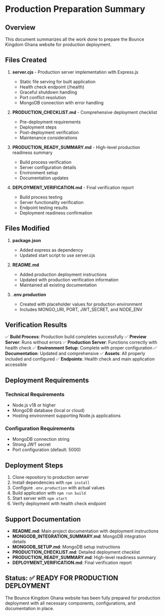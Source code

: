 # Production Preparation Summary

## Overview
This document summarizes all the work done to prepare the Bounce Kingdom Ghana website for production deployment.

## Files Created

1. **server.cjs** - Production server implementation with Express.js
   - Static file serving for built application
   - Health check endpoint (/health)
   - Graceful shutdown handling
   - Port conflict resolution
   - MongoDB connection with error handling

2. **PRODUCTION_CHECKLIST.md** - Comprehensive deployment checklist
   - Pre-deployment requirements
   - Deployment steps
   - Post-deployment verification
   - Maintenance considerations

3. **PRODUCTION_READY_SUMMARY.md** - High-level production readiness summary
   - Build process verification
   - Server configuration details
   - Environment setup
   - Documentation updates

4. **DEPLOYMENT_VERIFICATION.md** - Final verification report
   - Build process testing
   - Server functionality verification
   - Endpoint testing results
   - Deployment readiness confirmation

## Files Modified

1. **package.json**
   - Added express as dependency
   - Updated start script to use server.cjs

2. **README.md**
   - Added production deployment instructions
   - Updated with production verification information
   - Maintained all existing documentation

3. **.env.production**
   - Created with placeholder values for production environment
   - Includes MONGO_URI, PORT, JWT_SECRET, and NODE_ENV

## Verification Results

✅ **Build Process**: Production build completes successfully
✅ **Preview Server**: Runs without errors
✅ **Production Server**: Functions correctly with health check
✅ **Environment Setup**: Complete with proper configuration
✅ **Documentation**: Updated and comprehensive
✅ **Assets**: All properly included and configured
✅ **Endpoints**: Health check and main application accessible

## Deployment Requirements

### Technical Requirements
- Node.js v18 or higher
- MongoDB database (local or cloud)
- Hosting environment supporting Node.js applications

### Configuration Requirements
- MongoDB connection string
- Strong JWT secret
- Port configuration (default: 5000)

## Deployment Steps

1. Clone repository to production server
2. Install dependencies with `npm install`
3. Configure `.env.production` with actual values
4. Build application with `npm run build`
5. Start server with `npm start`
6. Verify deployment with health check endpoint

## Support Documentation

- **README.md**: Main project documentation with deployment instructions
- **MONGODB_INTEGRATION_SUMMARY.md**: MongoDB integration details
- **MONGODB_SETUP.md**: MongoDB setup instructions
- **PRODUCTION_CHECKLIST.md**: Detailed deployment checklist
- **PRODUCTION_READY_SUMMARY.md**: High-level readiness summary
- **DEPLOYMENT_VERIFICATION.md**: Final verification report

## Status: ✅ READY FOR PRODUCTION DEPLOYMENT

The Bounce Kingdom Ghana website has been fully prepared for production deployment with all necessary components, configurations, and documentation in place.